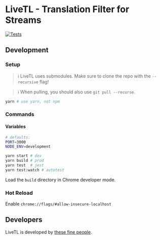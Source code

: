 # LiveTL - Translation Filter for Streams

[![Tests](https://github.com/LiveTL/extension/actions/workflows/tests.yaml/badge.svg)](https://github.com/LiveTL/extension/actions/workflows/tests.yaml)

## Development

### Setup

> ℹ LiveTL uses submodules. Make sure to clone the repo with the `--recursive` flag!

> ℹ When pulling, you should also use `git pull --recurse`.

```bash
yarn # use yarn, not npm
```

### Commands
#### Variables
```bash
# defaults:
PORT=3000
NODE_ENV=development
```
```bash
yarn start # dev
yarn build # prod
yarn test  # jest
yarn test:watch # autotest
```
Load the `build` directory in Chrome developer mode.

### Hot Reload
Enable `chrome://flags/#allow-insecure-localhost`

## Developers

LiveTL is developed by [these fine people](https://github.com/LiveTL/LiveTL/graphs/contributors).

